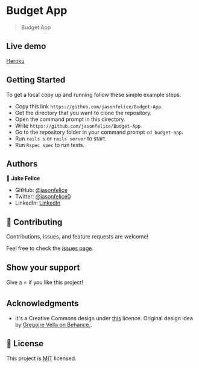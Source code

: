 # Budget App
> Budget App

## Live demo
[Heroku](https://gentle-atoll-76081.herokuapp.com/)

## Getting Started
To get a local copy up and running follow these simple example steps.

- Copy this link `https://github.com/jasonfelice/Budget-App`.
- Get the directory that you want to clone the repository.
- Open the command prompt in this directory.
- Write `https://github.com/jasonfelice/Budget-App`.
- Go to the repository folder in your command prompt `cd budget-app`.
- Run `rails s` or `rails server` to start.
- Run `Rspec spec` to run tests.

## Authors

👤 **Jake Felice**

- GitHub: [@jasonfelice](https://github.com/jasonfelice)
- Twitter: [@jasonfelice0](https://twitter.com/jasonfelice0)
- LinkedIn: [LinkedIn](https://www.linkedin.com/in/jason-felice-11a5a622b/)

## 🤝 Contributing

Contributions, issues, and feature requests are welcome!

Feel free to check the [issues page](../../issues/).

## Show your support

Give a ⭐️ if you like this project!

## Acknowledgments

- It's a Creative Commons design under [this](https://creativecommons.org/licenses/by-nc/4.0/) licence. Original design idea by [Gregoire Vella on Behance.](https://www.behance.net/gregoirevella).

## 📝 License

This project is [MIT](./MIT.md) licensed.

